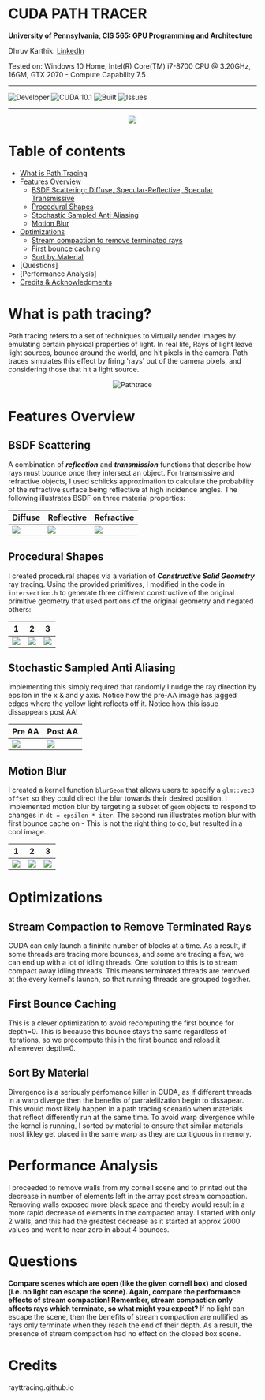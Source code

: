 
CUDA PATH TRACER
==================================================================

**University of Pennsylvania, CIS 565: GPU Programming and Architecture**

Dhruv Karthik: [LinkedIn](https://www.linkedin.com/in/dhruv_karthik/)

Tested on: Windows 10 Home, Intel(R) Core(TM) i7-8700 CPU @ 3.20GHz, 16GM, GTX 2070 - Compute Capability 7.5
____________________________________________________________________________________
![Developer](https://img.shields.io/badge/Developer-Dhruv-0f97ff.svg?style=flat) ![CUDA 10.1](https://img.shields.io/badge/CUDA-10.1-yellow.svg) ![Built](https://img.shields.io/appveyor/ci/gruntjs/grunt.svg) ![Issues](https://img.shields.io/badge/issues-none-green.svg)
____________________________________________________________________________________
<p align="center">
  <img  src="img/frontpage.png">
</p>

Table of contents
=================
   * [What is Path Tracing](#what-is-path-tracing)
   * [Features Overview](#features-overview)
      * [BSDF Scattering: Diffuse, Specular-Reflective, Specular Transmissive](#bsdf-scattering)
      * [Procedural Shapes](#procedural-shapes)
      * [Stochastic Sampled Anti Aliasing](#stochastic-sampled-anti-aliasing)
      * [Motion Blur](#motion-blur)
  * [Optimizations ](#optimizations)
    * [Stream compaction to remove terminated rays](#stream-compaction-to-remove-terminated-rays)
    * [First bounce caching](#first-bounce-caching)
    * [Sort by Material](#sort-by-material)
   * [Questions]
   * [Performance Analysis]
   * [Credits & Acknowledgments](#credits)

# What is path tracing?
Path tracing refers to a set of techniques to virtually render images by emulating certain physical properties of light. In real life, Rays of light leave light sources, bounce around the world, and hit pixels in the camera. Path traces simulates this effect by firing 'rays' out of the camera pixels, and considering those that hit a light source. 
<p align="center">
<img src="https://upload.wikimedia.org/wikipedia/commons/thumb/5/5c/Ray_trace_diagram.png/320px-Ray_trace_diagram.png"
     alt="Pathtrace" />
</p>

# Features Overview
## BSDF Scattering
A combination of ***reflection*** and ***transmission*** functions that describe how rays must bounce once they intersect an object. For transmissive and refractive objects, I used schlicks approximation to calculate the probability of the refractive surface being reflective at high incidence angles. The following illustrates BSDF on three material properties:

| Diffuse | Reflective | Refractive |
| ------------- | ----------- |----------- |
| ![](img/bsdf3.png)  | ![](img/bsdf1.png) | ![](img/bsdf2.png) |

## Procedural Shapes
I created procedural shapes via a variation of ***Constructive Solid Geometry*** ray tracing. Using the provided primitives, I modified in the code in ```intersection.h``` to generate three different constructive of the original primitive geometry that used portions of the original geometry and negated others:

| 1 | 2 | 3 |
| ------------- | ----------- |----------- |
| ![](img/SphereAndNotCube.PNG)  | ![](img/SphereCubeUnion.PNG) | ![](img/SphereAndCubeMatrix.PNG) |

## Stochastic Sampled Anti Aliasing
Implementing this simply required that randomly I nudge the ray direction by epsilon in the x & and y axis. Notice how the pre-AA image has jagged edges where the yellow light reflects off it. Notice how this issue dissappears post AA!

| Pre AA | Post AA |
| ------------- | ----------- |
| ![](img/preAA.jpg)  | ![](img/postAA.jpg) | 

## Motion Blur
I created a kernel function ```blurGeom``` that allows users to specify a ``glm::vec3 offset`` so they could direct the blur towards their desired position. I implemented motion blur by targeting a subset of  ``geom`` objects to respond to changes in ``dt = epsilon * iter``. The second run illustrates motion blur with first bounce cache on - This is not the right thing to do, but resulted in a cool image.

| 1 | 2 | 3 |
| ------------- | ----------- | ----------- |
| ![](img/mblurmirror.PNG)  | ![](img/mirrordim.PNG) | ![](img/motionblur.PNG) |

# Optimizations 
## Stream Compaction to Remove Terminated Rays
CUDA can only launch a fininite number of blocks at a time. As a result, if some threads are tracing more bounces, and some are tracing a few, we can end up with a lot of idling threads. One solution to this is to stream compact away idling threads. This means terminated threads are removed at the every kernel's launch, so that running threads are grouped together. 
## First Bounce Caching
This is a clever optimization to avoid recomputing the first bounce for depth=0. This is because this bounce stays the same regardless of iterations, so we precompute this in the first bounce and reload it whenvever depth=0.
## Sort By Material
Divergence is a seriously perfomance killer in CUDA, as if different threads in a warp diverge then the benefits of parralelilzation begin to dissapear. This would most likely happen in a path tracing scenario when materials that reflect differently run at the same time. To avoid warp divergence while the kernel is running, I sorted by material to ensure that similar materials most likley get placed in the same warp as they are contiguous in memory. 

# Performance Analysis
I proceeded to remove walls from my cornell scene and to printed out the decrease in number of elements left in the array post stream compaction. Removing walls exposed more black space and thereby would result in a more rapid decrease of elements in the compacted array. I started with only 2 walls, and this had the greatest decrease as it started at approx 2000 values and went to near zero in about 4 bounces. 

# Questions 

**Compare scenes which are open (like the given cornell box) and closed (i.e. no light can escape the scene). Again, compare the performance effects of stream compaction! Remember, stream compaction only affects rays which terminate, so what might you expect?**
If no light can escape the scene, then the benefits of stream compaction are nullified as rays only terminate when they reach the end of their depth. As a result, the presence of stream compaction had no effect on the closed box scene. 

# Credits
rayttracing.github.io

